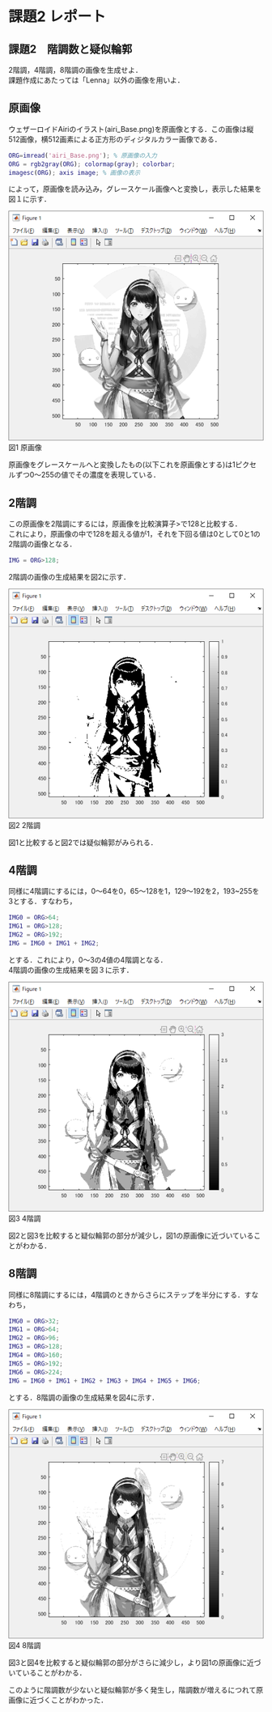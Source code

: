 # 課題2 レポート

## 課題2　階調数と疑似輪郭

2階調，4階調，8階調の画像を生成せよ．  
課題作成にあたっては「Lenna」以外の画像を用いよ．  

## 原画像

ウェザーロイドAiriのイラスト(airi_Base.png)を原画像とする．この画像は縦512画像，横512画素による正方形のディジタルカラー画像である．  

```MATLAB
ORG=imread('airi_Base.png'); % 原画像の入力  
ORG = rgb2gray(ORG); colormap(gray); colorbar;  
imagesc(ORG); axis image; % 画像の表示  
```

によって，原画像を読み込み，グレースケール画像へと変換し，表示した結果を図１に示す．  

![原画像](image/kadai2/kadai2_org_img.png?raw=true)  
図1 原画像  

原画像をグレースケールへと変換したもの(以下これを原画像とする)は1ピクセルずつ0～255の値でその濃度を表現している．  

## 2階調

この原画像を2階調にするには，原画像を比較演算子>で128と比較する．  
これにより，原画像の中で128を超える値が1，それを下回る値は0として0と1の2階調の画像となる．  

```MATLAB
IMG = ORG>128;  
```

2階調の画像の生成結果を図2に示す．  

![2階調画像](/image/kadai2/kadai2_2tone.png?raw=true)  
図2 2階調  

図1と比較すると図2では疑似輪郭がみられる．  

## 4階調

同様に4階調にするには，0～64を0，65～128を1，129～192を2，193~255を3とする．すなわち，  

```MATLAB
IMG0 = ORG>64;  
IMG1 = ORG>128;  
IMG2 = ORG>192;  
IMG = IMG0 + IMG1 + IMG2;  
```

とする．これにより，0～3の4値の4階調となる．  
4階調の画像の生成結果を図３に示す．  

![4階調画像](/image/kadai2/kadai2_4tone.png?raw=true)  
図3 4階調  

図2と図3を比較すると疑似輪郭の部分が減少し，図1の原画像に近づいていることがわかる．  

## 8階調

同様に8階調にするには，4階調のときからさらにステップを半分にする．すなわち，  

```MATLAB
IMG0 = ORG>32;  
IMG1 = ORG>64;  
IMG2 = ORG>96;  
IMG3 = ORG>128;  
IMG4 = ORG>160;  
IMG5 = ORG>192;  
IMG6 = ORG>224;  
IMG = IMG0 + IMG1 + IMG2 + IMG3 + IMG4 + IMG5 + IMG6;  
```

とする．8階調の画像の生成結果を図4に示す．  

![原画像](/image/kadai2/kadai2_8tone.png?raw=true)  
図4 8階調  

図3と図4を比較すると疑似輪郭の部分がさらに減少し，より図1の原画像に近づいていることがわかる．  

このように階調数が少ないと疑似輪郭が多く発生し，階調数が増えるにつれて原画像に近づくことがわかった．
